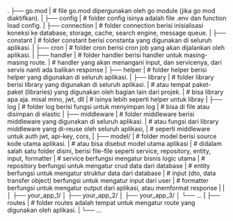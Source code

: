 .
├── go.mod
|   # file go.mod dipergunakan oleh go module (jika go mod diaktifkan).
|
├── config
|   # folder config isinya adalah file .env dan function load config.
|
├── connection
|   # folder connection berisi inisialisasi koneksi ke database, storage, cache, search engine, message queue.
|
├── constant
|   # folder constant berisi constanta yang digunakan di seluruh aplikasi.
|
├── cron
|   # folder cron berisi cron job yang akan dijalankan oleh aplikasi.
|
├── handler
|   # folder handler berisi handler untuk masing-masing route.
|   # handler yang akan menangani input, dan servicenya, dari servis nanti ada balikan response
|
├── helper
|   # folder helper berisi helper yang digunakan di seluruh aplikasi.
|
├── library
|   # folder library berisi library yang digunakan di seluruh aplikasi.
|   # atau tempat paket-paket (libraries) yang digunakan oleh bagian lain dari projek.
|   # bisa library apa aja. misal mino, jwt, dll
|   # isinya lebih seperti helper untuk libray
|
├── log
|   # folder log  berisi fungsi untuk menyimpan log
|   # bisa di file atau disimpan di elastic
|
├── middleware
|   # folder middleware berisi middleware yang digunakan di seluruh aplikasi.
|   # atau fungsi dari library middleware yang di-reuse oleh seluruh aplikasi,
|   # seperti middleware untuk auth jwt, api-key, cors,
|
├── model/
|   # folder model berisi source kode utama aplikasi. 
|   # atau bisa disebut model utama aplikasi
|   # didalam salah satu folder disini, berisi file-file seperti service, repository, entity, input, formatter
|   # service berfungsi mengatur bisnis logic utama
|   # repository berfungsi untuk mengatur crud data dari database
|   # entity berfungsi untuk mengatur struktur data dari database
|   # input (dto, data transfer object) berfungsi untuk mengatur input dari user
|   # formatter berfungsi untuk mengatur output dari aplikasi, atau memformat response
|   |
│   ├── your_app_1/
│   ├── your_app_2/
│   ├── your_app_3/
│   └── ...
|
├── routes
|   # folder routes adalah tempat untuk mengatur route yang digunakan oleh aplikasi.
|
└── ...

